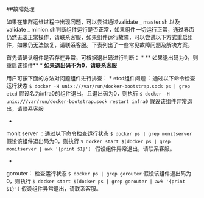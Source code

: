 ##故障处理

如果在集群运维过程中出现问题，可以尝试通过validate _ master.sh  以及 validate _ minion.sh判断组件运行是否正常，如果组件一切运行正常，通过界面仍然无法正常操作，请联系客服，如果组件运行故障，可以尝试以下方式重启组件，如果仍无法恢复，请联系客服。下表列出了一些常见故障问题及解决方案。

首先请确认组件是否存在异常，可根据退出码进行判断：
* 
** 如果退出码为0，则重启该组件**
* 
**如果退出码不为0，请联系客服**


用户可按下面的方法对问题组件进行排查：
* 
etcd组件问题 ：通过以下命令检查运行状态
```$ docker -H unix:///var/run/docker-bootstrap.sock ps | grep etcd``` 
假设名为infra0的组件退出，且退出码为0，则执行
```$ docker -H unix:///var/run/docker-bootstrap.sock restart infra0```
假设该组件异常退出，请联系客服

* 
monit server ：通过以下命令检查运行状态
```$ docker ps | grep monitserver```
假设该组件退出码为0，则执行
```$ docker start $(docker ps | grep monitserver | awk '{print $1}') ```
假设组件异常退出，请联系客服。

* 
gorouter： 检查运行状态
```$ docker ps | grep gorouter```
假设该组件退出码为0，则执行
```$ docker start $(docker ps | grep gorouter | awk '{print $1}')``` 
假设组件异常退出，请联系客服。